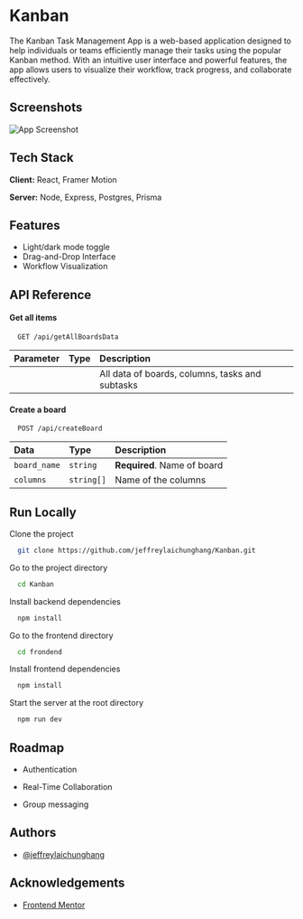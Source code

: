 

# Kanban

The Kanban Task Management App is a web-based application designed to help individuals or teams efficiently manage their tasks using the popular Kanban method. With an intuitive user interface and powerful features, the app allows users to visualize their workflow, track progress, and collaborate effectively.


## Screenshots

![App Screenshot](
  <img width="1252" alt="Screenshot 2024-01-14 at 10 31 43 PM" src="https://github.com/jeffreylaichunghang/portfolio/assets/129647521/aeb98b3c-197e-47b1-9da5-ecde0ac77206">
)


<!-- ## Demo

Insert gif or link to demo -->


## Tech Stack

**Client:** React, Framer Motion

**Server:** Node, Express, Postgres, Prisma


## Features

- Light/dark mode toggle
- Drag-and-Drop Interface
- Workflow Visualization


## API Reference

#### Get all items

```http
  GET /api/getAllBoardsData
```

| Parameter | Type     | Description                |
| :-------- | :------- | :------------------------- |
|           |          | All data of boards, columns, tasks and subtasks|

#### Create a board

```http
  POST /api/createBoard
```

| Data | Type     | Description                       |
| :-------- | :------- | :-------------------------------- |
| `board_name` | `string` | **Required**. Name of board |
| `columns` | `string[]` | Name of the columns |

<!-- #### add(num1, num2)

Takes two numbers and returns the sum. -->



## Run Locally

Clone the project

```bash
  git clone https://github.com/jeffreylaichunghang/Kanban.git
```

Go to the project directory

```bash
  cd Kanban
```

Install backend dependencies

```bash
  npm install
```

Go to the frontend directory

```bash
  cd frondend
```

Install frontend dependencies

```bash
  npm install
```

Start the server at the root directory

```bash
  npm run dev
```


<!-- ## Usage/Examples

```javascript
import Component from 'my-project'

function App() {
  return <Component />
}
``` -->


## Roadmap

- Authentication

- Real-Time Collaboration

- Group messaging


## Authors

- [@jeffreylaichunghang](https://www.github.com/jeffreylaichunghang)

## Acknowledgements

 - [Frontend Mentor](https://www.frontendmentor.io/)
